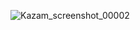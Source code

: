 ![Kazam_screenshot_00002](https://github.com/user-attachments/assets/ff80a209-49b1-4172-b436-91896520a660)
